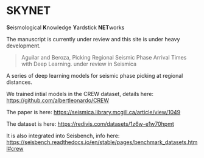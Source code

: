 # SKYNET
**S**eismological **K**nowledge **Y**ardstick **NET**works

The manuscript is currently under review and this site is under heavy development.
> Aguilar and Beroza, Picking Regional Seismic Phase Arrival Times with Deep Learning. under review in Seismica

A series of deep learning models for seismic phase picking at regional distances.

We trained intial models in the CREW dataset, details here: https://github.com/albertleonardo/CREW

The paper is here: https://seismica.library.mcgill.ca/article/view/1049

The dataset is here: https://redivis.com/datasets/1z6w-e1w70hpmt

It is also integrated into Seisbench, info here: https://seisbench.readthedocs.io/en/stable/pages/benchmark_datasets.html#crew
